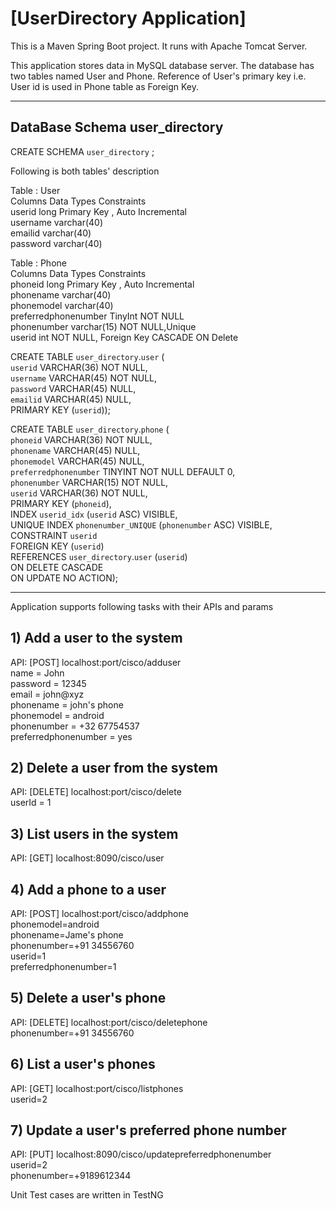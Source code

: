 # [UserDirectory Application]

This is a Maven Spring Boot project. It runs with Apache Tomcat Server.

This application stores data in MySQL database server. The database has two tables named User and Phone. Reference of User's primary key
i.e. User id is used in Phone table as Foreign Key.

------------------
## DataBase Schema user_directory

CREATE SCHEMA `user_directory` ;

Following is both tables' description

Table : User  
Columns     Data Types    Constraints  
userid      long		  Primary Key , Auto Incremental  
username    varchar(40)	  
emailid		varchar(40)  
password    varchar(40)  


Table : Phone  
Columns      		      Data Types      Constraints  
phoneid		 	 	      long		    Primary Key , Auto Incremental  
phonename			      varchar(40)  
phonemodel 	  	 	      varchar(40)  
preferredphonenumber	  TinyInt		NOT NULL  
phonenumber				  varchar(15)	NOT NULL,Unique  
userid					  int			NOT NULL, Foreign Key          CASCADE ON Delete  
 
CREATE TABLE `user_directory`.`user` (  
  `userid` VARCHAR(36) NOT NULL,  
  `username` VARCHAR(45) NOT NULL,  
  `password` VARCHAR(45) NULL,  
  `emailid` VARCHAR(45) NULL,  
  PRIMARY KEY (`userid`));  
   
  
  CREATE TABLE `user_directory`.`phone` (  
  `phoneid` VARCHAR(36) NOT NULL,  
  `phonename` VARCHAR(45) NULL,  
  `phonemodel` VARCHAR(45) NULL,  
  `preferredphonenumber` TINYINT NOT NULL DEFAULT 0,  
  `phonenumber` VARCHAR(15) NOT NULL,  
  `userid` VARCHAR(36) NOT NULL,  
  PRIMARY KEY (`phoneid`),  
  INDEX `userid_idx` (`userid` ASC) VISIBLE,  
  UNIQUE INDEX `phonenumber_UNIQUE` (`phonenumber` ASC) VISIBLE,  
  CONSTRAINT `userid`  
    FOREIGN KEY (`userid`)  
    REFERENCES `user_directory`.`user` (`userid`)  
    ON DELETE CASCADE  
    ON UPDATE NO ACTION);  
    

--------------------------
 
Application supports following tasks with their APIs and params  
## 1)  Add a user to the system      
API: [POST]    localhost:port/cisco/adduser  
name = John  
password = 12345  
email = john@xyz  
phonename = john's phone  
phonemodel = android  
phonenumber = +32 67754537  
preferredphonenumber = yes  

## 2)  Delete a user from the system
API: [DELETE] localhost:port/cisco/delete   
userId = 1

## 3)  List users in the system
API: [GET]  localhost:8090/cisco/user

## 4)  Add a phone to a user
API: [POST] localhost:port/cisco/addphone  
phonemodel=android   
phonename=Jame's phone  
phonenumber=+91 34556760  
userid=1  
preferredphonenumber=1  

## 5)  Delete a user's phone
API: [DELETE]  localhost:port/cisco/deletephone  
phonenumber=+91 34556760  

## 6)  List a user's phones
API: [GET] localhost:port/cisco/listphones  
userid=2  

## 7)  Update a user's preferred phone number   
API: [PUT] localhost:8090/cisco/updatepreferredphonenumber  
userid=2    
phonenumber=+9189612344    

 Unit Test cases are written in TestNG